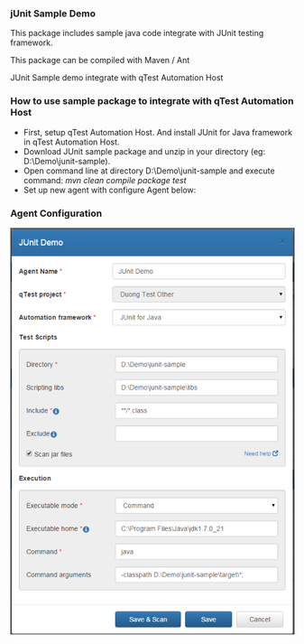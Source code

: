 ### jUnit Sample Demo 

This package includes sample java code integrate with JUnit testing framework.

This package can be compiled with Maven / Ant

JUnit Sample demo integrate with qTest Automation Host

### How to use sample package to integrate with qTest Automation Host
- First, setup qTest Automation Host. And install JUnit for Java framework in qTest Automation Host.
- Download JUnit sample package and unzip in your directory (eg: D:\Demo\junit-sample).
- Open command line at directory D:\Demo\junit-sample and execute command: *mvn clean compile package test*
- Set up new agent with configure Agent below:

### Agent Configuration
![Agent Configuration](/documentation/agent-configuration.png?raw=true)
